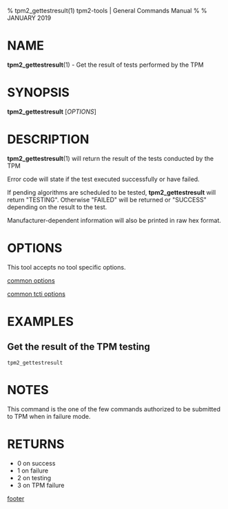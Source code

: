 % tpm2_gettestresult(1) tpm2-tools | General Commands Manual
%
% JANUARY 2019

# NAME

**tpm2_gettestresult**(1) - Get the result of tests performed by the TPM

# SYNOPSIS

**tpm2_gettestresult** [*OPTIONS*]

# DESCRIPTION

**tpm2_gettestresult**(1) will return the result of the tests conducted by the TPM

Error code will state if the test executed successfully or have failed.

If pending algorithms are scheduled to be tested, **tpm2_gettestresult** will
return "TESTING". Otherwise "FAILED" will be returned or "SUCCESS" depending
on the result to the test.

Manufacturer-dependent information will also be printed in raw hex format.

# OPTIONS

This tool accepts no tool specific options.

[common options](common/options.md)

[common tcti options](common/tcti.md)

# EXAMPLES

## Get the result of the TPM testing

```
tpm2_gettestresult
```

# NOTES

This command is the one of the few commands authorized to be submitted to TPM when in failure mode.

# RETURNS

- 0 on success 
- 1 on failure
- 2 on testing
- 3 on TPM failure

[footer](common/footer.md)
